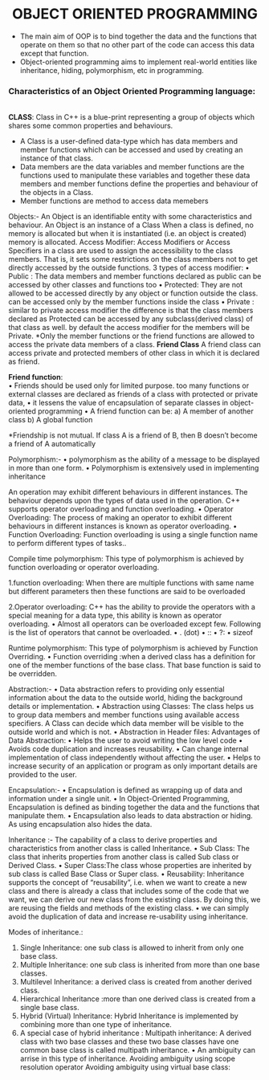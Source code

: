 

<h1 align="center">OBJECT ORIENTED PROGRAMMING</h1>
<ul>
<li>The main aim of OOP is to bind together the data and the functions that operate on them so that no other part of the code can access this data except that function.</li>
<li>Object-oriented programming aims to implement real-world entities like inheritance, hiding, polymorphism, etc in programming.</li>
 </ul>
<h3 >Characteristics of an Object Oriented Programming language:</h3>
<br>
<b>CLASS</b>:      Class in C++ is a blue-print representing a group of objects which shares some common properties and behaviours.
<ul>
<li>A Class is a user-defined data-type which has data members and member functions which can be accessed and used by creating an instance of that class. </li>
<li>Data members are the data variables and member functions are the functions used to manipulate these variables and together these data members and member functions define the properties and behaviour of the objects in a Class.</li>
 <li>Member functions are method to access data memebers</li>
</ul>

Objects:- An Object is an identifiable entity with some characteristics and behaviour. An Object is an instance of a Class
 When a class is defined, no memory is allocated but when it is instantiated (i.e. an object is created) memory is allocated.
 Access Modifier: Access Modifiers or Access Specifiers in a class are used to assign the accessibility to the class members. That is, it sets some restrictions on the class members not to get directly accessed by the outside functions.
   3 types of access modifier:
•	Public : The data members and member functions declared as public can be accessed by other classes and functions too
•	Protected: They are not allowed to be accessed directly by any object or function outside the class.  can be accessed only by the member functions inside the class
•	Private : similar to private access modifier the difference is that the class members declared as Protected can be accessed by any subclass(derived class) of that class as well. 
            by default the access modifier for the members will be Private.
*Only the member functions or the friend functions are allowed to access the private data members of a class.
 <b>Friend Class</b>
     A friend class can access private and protected members of other class in which it is declared as friend.

<b>Friend function</b>:  
•	Friends should be used only for limited purpose. too many functions or external classes are declared as friends of a class with protected or private data,
•	it lessens the value of encapsulation of separate classes in object-oriented programming
•	 A friend function can be: 
a) A member of another class 
b) A global function 

*Friendship is not mutual. If class A is a friend of B, then B doesn’t become a friend of A automatically

Polymorphism:-
•	polymorphism as the ability of a message to be displayed in more than one form.
•	Polymorphism is extensively used in implementing inheritance

An operation may exhibit different behaviours in different instances. The behaviour depends upon the types of data used in the operation.
C++ supports operator overloading and function overloading.
•	Operator Overloading: The process of making an operator to exhibit different behaviours in different instances is known as operator overloading.
•	Function Overloading: Function overloading is using a single function name to perform different types of tasks..


Compile time polymorphism: This type of polymorphism is achieved by function overloading or operator overloading.

1.function overloading: When there are multiple functions with same name but different parameters then these functions are said to be overloaded

2.Operator overloading: C++ has the ability to provide the operators with a special meaning for a data type, this ability is known as operator overloading.
•	Almost all operators can be overloaded except few. Following is the  list of operators that cannot be overloaded.
•	. (dot) 
•	:: 
•	?: 
•	sizeof 

Runtime polymorphism: This type of polymorphism is achieved by Function Overriding.
•	Function overriding :when a derived class has a definition for one of the member functions of the base class. That base function is said to be overridden.


Abstraction:- 
•	Data abstraction refers to providing only essential information about the data to the outside world, hiding the background details or implementation.
•	Abstraction using Classes: The class helps us to group data members and member functions using available access specifiers. A Class can decide which data member will be visible to the outside world and which is not.
•	Abstraction in Header files: 
 Advantages of Data Abstraction:
•	Helps the user to avoid writing the low level code
•	Avoids code duplication and increases reusability.
•	Can change internal implementation of class independently without affecting the user.
•	Helps to increase security of an application or program as only important details are provided to the user.

Encapsulation:- 
•	 Encapsulation is defined as wrapping up of data and information under a single unit. 
•	In Object-Oriented Programming, Encapsulation is defined as binding together the data and the functions that manipulate them.
•	Encapsulation also leads to data abstraction or hiding. As using encapsulation also hides the data.

Inheritance :- The capability of a class to derive properties and characteristics from another class is called Inheritance.
•	Sub Class: The class that inherits properties from another class is called Sub class or Derived Class.
•	Super Class:The class whose properties are inherited by sub class is called Base Class or Super class.
•	Reusability: Inheritance supports the concept of “reusability”, i.e. when we want to create a new class and there is already a class that includes some of the code that we want, we can derive our new class from the existing class. By doing this, we are reusing the fields and methods of the existing class.
•	we can simply avoid the duplication of data and increase re-usability using  inheritance.

Modes of inheritance.:
 
1.	Single Inheritance: one sub class is allowed to inherit from only one base class.
2.	Multiple Inheritance:  one sub class is inherited from more than one base classes.
3.	Multilevel Inheritance: a derived class is created from another derived class.
4.	Hierarchical Inheritance :more than one derived class is created from a single base class.
5.	Hybrid (Virtual) Inheritance: Hybrid Inheritance is implemented by combining more than one type of inheritance.
6.	A special case of hybrid inheritance : Multipath inheritance: 
   A derived class with two base classes and these two base classes have one common base class is called multipath inheritance. 
              •	An ambiguity can arrise in this type of inheritance. 
                  Avoiding ambiguity using scope resolution operator
                  Avoiding ambiguity using virtual base class: 


